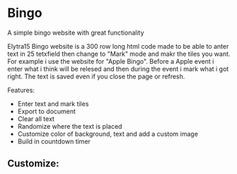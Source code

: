 # Bingo
A simple bingo website with great functionality 


Elytra15 Bingo website is a 300 row long html code made to be able to anter text in 25 tetxfield then change to "Mark" mode and makr the tiles you want. For example i use the website for "Apple Bingo". Before a Apple event i enter what i think will be relesed and then during the event i mark what i got right. The text is saved even if you close the page or refresh.

Features:
- Enter text and mark tiles
- Export to document
- Clear all text
- Randomize where the text is placed
- Customize color of background, text and add a custom image
- Build in countdown timer

Customize:
- 



